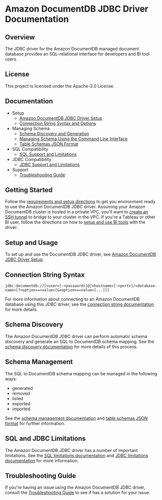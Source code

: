 # Amazon DocumentDB JDBC Driver Documentation

## Overview

The JDBC driver for the Amazon DocumentDB managed document database provides an
SQL-relational interface for developers and BI tool users.

## License

This project is licensed under the Apache-2.0 License.

## Documentation

- Setup
    - [Amazon DocumentDB JDBC Driver Setup](setup/setup.md)
    - [Connection String Syntax and Options](setup/connection-string.md)
- Managing Schema
    - [Schema Discovery and Generation](schema/schema-discovery.md)
    - [Managing Schema Using the Command Line Interface](schema/manage-schema-cli.md)
    - [Table Schemas JSON Format](schema/table-schemas-json-format.md)
- SQL Compatibility
    - [SQL Support and Limitations](sql/sql-limitations.md)
- JDBC Compatibility
    - [JDBC Support and Limitations](jdbc/jdbc-limitations.md)
- Support
    - [Troubleshooting Guide](support/troubleshooting-guide.md)
  
## Getting Started

Follow the [requirements and setup directions](setup/setup.md) to get you environment ready to use the
Amazon DocumentDB JDBC driver. Assuming your Amazon DocumentDB cluster is hosted in a private VPC, 
you'll want to [create an SSH tunnel](setup/setup.md#using-an-ssh-tunnel-to-connect-to-amazon-documentdb) to bridge to 
your cluster in the VPC. If you're a Tableau or other BI user, follow the directions on how to 
[setup and use BI tools](setup/setup.md#driver-setup-in-bi-applications) with the driver.

## Setup and Usage

To set up and use the DocumentDB JDBC driver, see [Amazon DocumentDB JDBC Driver Setup](setup/setup.md).

## Connection String Syntax

```
jdbc:documentdb://[<user>[:<password>]@]<hostname>[:<port>]/<database-name>[?<option>=<value>[&<option>=<value>[...]]]
```

For more information about connecting to an Amazon DocumentDB database using this JDBC driver, see
the [connection string documentation](setup/connection-string.md) for more details.
## Schema Discovery

The Amazon DocumentDB JDBC driver can perform automatic schema discovery and generate an SQL to
DocumentDB schema mapping. See the [schema discovery documentation](schema/schema-discovery.md)
for more details of this process.

## Schema Management

The SQL to DocumentDB schema mapping can be managed in the following ways:

- generated
- removed
- listed
- exported
- imported

See the [schema management documentation](schema/manage-schema-cli.md) and
[table schemas JSON format](schema/table-schemas-json-format.md) for further
information.

## SQL and JDBC Limitations

The Amazon DocumentDB JDBC driver has a number of important limitations. See the
[SQL limitations documentation](sql/sql-limitations.md) and 
[JDBC limitations documentation](jdbc/jdbc-limitations.md) for more information.

## Troubleshooting Guide

If you're having an issue using the Amazon DocumentDB JDBC driver, consult the
[Troubleshooting Guide](support/troubleshooting-guide.md) to see if has a solution for
your issue.
